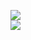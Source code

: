 [![](https://img.shields.io/badge/Made%20With-Github%20Spray-lightgrey.svg?style=for-the-badge&logo=github)](https://github.com/Annihil/github-spray#2060)  
[![](https://i.imgur.com/2DrTn0Z.gif)](https://github.com/Annihil/github-spray)
